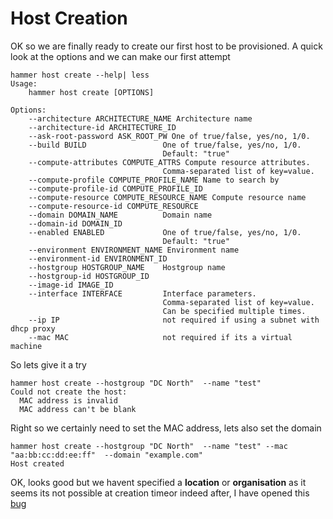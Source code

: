 # Host Creation

OK so we are finally ready to create our first host to be provisioned. A quick look at the options and we can make our first attempt

```
hammer host create --help| less
Usage:
    hammer host create [OPTIONS]

Options:
    --architecture ARCHITECTURE_NAME Architecture name
    --architecture-id ARCHITECTURE_ID
    --ask-root-password ASK_ROOT_PW One of true/false, yes/no, 1/0.
    --build BUILD                 One of true/false, yes/no, 1/0.
                                  Default: "true"
    --compute-attributes COMPUTE_ATTRS Compute resource attributes.
                                  Comma-separated list of key=value.
    --compute-profile COMPUTE_PROFILE_NAME Name to search by
    --compute-profile-id COMPUTE_PROFILE_ID
    --compute-resource COMPUTE_RESOURCE_NAME Compute resource name
    --compute-resource-id COMPUTE_RESOURCE
    --domain DOMAIN_NAME          Domain name
    --domain-id DOMAIN_ID
    --enabled ENABLED             One of true/false, yes/no, 1/0.
                                  Default: "true"
    --environment ENVIRONMENT_NAME Environment name
    --environment-id ENVIRONMENT_ID
    --hostgroup HOSTGROUP_NAME    Hostgroup name
    --hostgroup-id HOSTGROUP_ID
    --image-id IMAGE_ID
    --interface INTERFACE         Interface parameters.
                                  Comma-separated list of key=value.
                                  Can be specified multiple times.
    --ip IP                       not required if using a subnet with dhcp proxy
    --mac MAC                     not required if its a virtual machine
```

So lets give it a try


```
hammer host create --hostgroup "DC North"  --name "test"
Could not create the host:
  MAC address is invalid
  MAC address can't be blank
```

Right so we certainly need to set the MAC address, lets also set the domain

```
hammer host create --hostgroup "DC North"  --name "test" --mac "aa:bb:cc:dd:ee:ff"  --domain "example.com"
Host created

```

OK, looks good but we havent specified a **location** or **organisation** as it seems its not possible at creation timeor indeed after, I have opened this [bug](https://bugzilla.redhat.com/show_bug.cgi?id=1153034)



